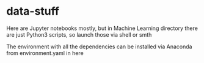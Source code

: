 # data-stuff
Here are Jupyter notebooks mostly, but in Machine Learning directory there are just Python3 scripts, so launch those via shell or smth

The environment with all the dependencies can be installed via Anaconda from environment.yaml in here
